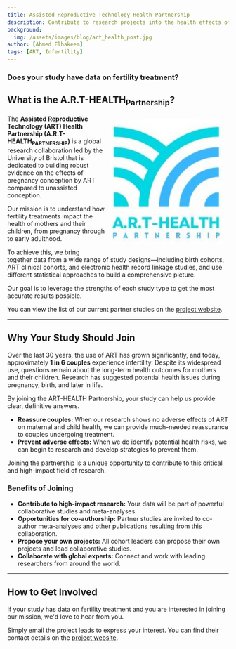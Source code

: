 ```yaml
---
title: Assisted Reproductive Technology Health Partnership
description: Contribute to research projects into the health effects of fertility treatment
background:
  img: /assets/images/blog/art_health_post.jpg
author: [Ahmed Elhakeem]
tags: [ART, Infertility]
---
```


### **Does your study have data on fertility treatment?**

## What is the A.R.T-HEALTH<sub>Partnership</sub>?

<div class="image-with-text">
  <img src="/assets/images/blog/art_health_logo.jpg" alt="ART-HEALTH Partnership Logo" style="width: 260px; float: right; margin: 10px 10px 10px 10px;">
  <p>The <b>Assisted Reproductive Technology (ART) Health Partnership (A.R.T-HEALTH<sub>PARTNERSHIP</sub>)</b> is a global research collaboration led by the University of Bristol that is dedicated to building robust evidence on the effects of pregnancy conception by ART compared to unassisted conception.</p>
  <p>Our mission is to understand how fertility treatments impact the health of mothers and their children, from pregnancy through to early adulthood.</p>
  <p>To achieve this, we bring together data from a wide range of study designs—including birth cohorts, ART clinical cohorts, and electronic health record linkage studies, and use different statistical approaches to build a comprehensive picture.</p>
  <p>Our goal is to leverage the strengths of each study type to get the most accurate results possible.</p>
</div>
 
 You can view the list of our current partner studies on the [project website](https://arthealth.bristol.ac.uk/data-resources/).
 
---

## Why Your Study Should Join

Over the last 30 years, the use of ART has grown significantly, and today, approximately **1 in 6 couples** experience infertility. Despite its widespread use, questions remain about the long-term health outcomes for mothers and their children. Research has suggested potential health issues during pregnancy, birth, and later in life.

By joining the ART-HEALTH Partnership, your study can help us provide clear, definitive answers.

* **Reassure couples:** When our research shows no adverse effects of ART on maternal and child health, we can provide much-needed reassurance to couples undergoing treatment.
* **Prevent adverse effects:** When we do identify potential health risks, we can begin to research and develop strategies to prevent them.

Joining the partnership is a unique opportunity to contribute to this critical and high-impact field of research.

### Benefits of Joining

* **Contribute to high-impact research:** Your data will be part of powerful collaborative studies and meta-analyses.
* **Opportunities for co-authorship:** Partner studies are invited to co-author meta-analyses and other publications resulting from this collaboration.
* **Propose your own projects:** All cohort leaders can propose their own projects and lead collaborative studies.
* **Collaborate with global experts:** Connect and work with leading researchers from around the world.

---

## How to Get Involved

If your study has data on fertility treatment and you are interested in joining our mission, we'd love to hear from you.

Simply email the project leads to express your interest. You can find their contact details on the [project website](https://arthealth.bristol.ac.uk/contacts/).
